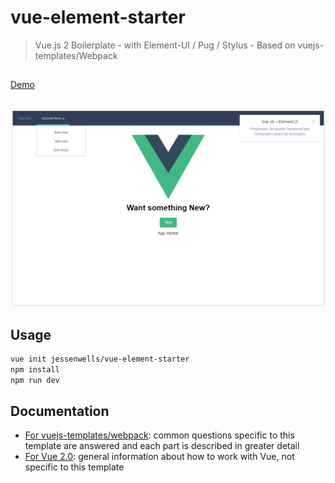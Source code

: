 # vue-element-starter

> Vue.js 2 Boilerplate - with Element-UI / Pug / Stylus - Based on vuejs-templates/Webpack

##

[Demo](https://jessenwells.github.io/vue-element-starter-demo/)

##

![](template/scrn.png)

## Usage

``` bash
vue init jessenwells/vue-element-starter
npm install
npm run dev
```

## Documentation

- [For vuejs-templates/webpack](http://vuejs-templates.github.io/webpack): common questions specific to this template are answered and each part is described in greater detail
- [For Vue 2.0](http://vuejs.org/guide/): general information about how to work with Vue, not specific to this template

